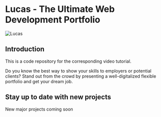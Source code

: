 # Lucas - The Ultimate Web Development Portfolio 
![Lucas](https://i.ibb.co/fHPM38q/image.png)

## Introduction
This is a code repository for the corresponding video tutorial.

Do you know the best way to show your skills to employers or potential clients? Stand out from the crowd by presenting a well-digitalized flexible portfolio and get your dream job.

## Stay up to date with new projects
New major projects coming soon